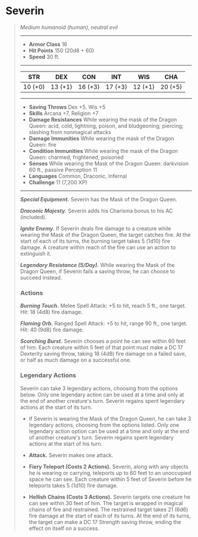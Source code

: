 # Severin
>*Medium humanoid (human), neutral evil*
>___
>- **Armor Class** 16
>- **Hit Points** 150 (20d8 + 60)
>- **Speed** 30 ft.
>___
>|STR|DEX|CON|INT|WIS|CHA|
>|:---:|:---:|:---:|:---:|:---:|:---:|
>|10 (+0)|13 (+1)|16 (+3)|17 (+3)|12 (+1)|20 (+5)|
>___
>- **Saving Throws** Dex +5, Wis +5
>- **Skills** Arcana +7, Religion +7
>- **Damage Resistances** While wearing the mask of the Dragon Queen: acid, cold, lightning, poison, and bludgeoning; piercing; slashing from nonmagical attacks
>- **Damage Immunities** While wearing the mask of the Dragon Queen: fire
>- **Condition Immunities** While wearing the mask of the Dragon Queen: charmed, frightened, poisoned
>- **Senses** While wearing the Mask of the Dragon Queen: darkvision 60 ft., passive Perception 11
>- **Languages** Common, Draconic, Infernal
>- **Challenge** 11 (7,200 XP)
>___
>***Special Equipment.*** Severin has the Mask of the Dragon Queen.  
>
>***Draconic Majesty.*** Severin adds his Charisma bonus to his AC (included).  
>
>***Ignite Enemy.*** If Severin deals fire damage to a creature while wearing the Mask of the Dragon Queen, the target catches fire. At the start of each of its turns, the burning target takes 5 (1d10) fire damage. A creature within reach of the fire can use an action to extinguish it.  
>
>***Legendary Resistance (5/Day).*** While wearing the Mask of the Dragon Queen, if Severin fails a saving throw, he can choose to succeed instead.  
>
>### Actions
>***Burning Touch.*** Melee Spell Attack: +5 to hit, reach 5 ft., one target. Hit: 18 (4d8) fire damage.  
>
>***Flaming Orb.*** Ranged Spell Attack: +5 to hit, range 90 ft., one target. Hit: 40 (9d8) fire damage.  
>
>***Scorching Burst.*** Severin chooses a point he can see within 60 feet of him. Each creature within 5 feet of that point must make a DC 17 Dexterity saving throw, taking 18 (4d8) fire damage on a failed save, or half as much damage on a successful one.  
>
>### Legendary Actions
>Severin can take 3 legendary actions, choosing from the options below. Only one legendary action can be used at a time and only at the end of another creature's turn. Severin regains spent legendary actions at the start of its turn.
>
>- If Severin is wearing the Mask of the Dragon Queen, he can take 3 legendary actions, choosing from the options listed. Only one legendary action option can be used at a time and only at the end of another creature's turn. Severin regains spent legendary actions at the start of his turn.  
>
>- **Attack.** Severin makes one attack.
>- **Fiery Teleport (Costs 2 Actions).** Severin, along with any objects he is wearing or carrying, teleports up to 60 feet to an unoccupied space he can see. Each creature within 5 feet of Severin before he teleports takes 5 (1d10) fire damage.
>- **Hellish Chains (Costs 3 Actions).** Severin targets one creature he can see within 30 feet of him. The target is wrapped in magical chains of fire and restrained. The restrained target takes 21 (6d6) fire damage at the start of each of its turns. At the end of its turns, the target can make a DC 17 Strength saving throw, ending the effect on itself on a success.
